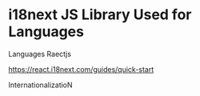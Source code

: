 # i18next JS Library Used for Languages
Languages Raectjs


https://react.i18next.com/guides/quick-start

InternationalizatioN
